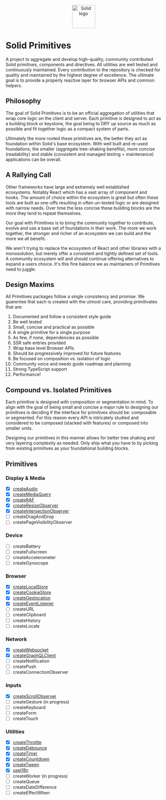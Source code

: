 <p align="center">
  <img width="75px" src="https://raw.githubusercontent.com/solidjs/solid-site/dev/src/assets/logo.png" alt="Solid logo">
</p>

# Solid Primitives

A project to aggregate and develop high-quality, community contributed Solid primitives, components and directives. All utilities are well tested and continuously maintained. Every contribution to the repository is checked for quality and maintained by the highest degree of excellence. The ultimate goal is to provide a properly reactive layer for browser APIs and common helpers.

## Philosophy

The goal of Solid Primitives is to be an official aggregation of utilities that wrap core logic on the client and server. Each primitive is designed to act as a building block or keystone, the goal being to DRY up source as much as possible and fit together logic as a compact system of parts.

Ultimately the more rooted these primitives are, the better they act as foundation within Solid's base ecosystem. With well built and re-used foundations, the smaller (aggregate tree-shaking benefits), more concise (readability) and stable (consistent and managed testing + maintenance) applications can be overall.

## A Rallying Call

Other frameworks have large and extremely well established ecosystems. Notably React which has a vast array of component and hooks. The amount of choice within the ecosystem is great but often these tools are built as one-offs resulting in often un-tested logic or are designed with narrow needs. Over time the less concise these building blocks are the more they tend to repeat themselves.

Our goal with Primitives is to bring the community together to contribute, evolve and use a base set of foundations in their work. The more we work together, the stronger and richer of an ecosystem we can build and the more we all benefit.

We aren't trying to replace the ecosystem of React and other libraries with a monosolution, but merely offer a consistent and tightly defined set of tools. A community ecosystem will and should continue offering alternatives to expand a users choice. It's this fine balance we as maintainers of Primitives need to juggle.

## Design Maxims

All Primitives packages follow a single consistency and promise. We guarentee that each is created with the utmost care, providing primitivates that are:

1. Documented and follow a consistent style guide
2. Be well tested
3. Small, concise and practical as possible
4. A single primitive for a single purpose
5. As few, if none, dependencies as possible
6. SSR safe entries provided
7. Wrap base level Browser APIs
8. Should be progressively improved for future features
9. Be focused on composition vs. isolation of logic
10. Community voice and needs guide roadmap and planning
11. Strong TypeScript support
12. Performance!

## Compound vs. Isolated Primitives

Each primitive is designed with composition or segmentation in mind. To align with the goal of being small and concise a major rule to designing our primitives is deciding if the interface for primitives should be: composable or segmented. For this reason every API is intricately studied and considered to be composed (stacked with features) or composed into smaller units.

Designing our primitives in this manner allows for better tree shaking and very layering complexity as needed. Only ship what you have to by picking from existing primitives as your foundational building blocks.

## Primitives

### Display & Media

- [x] [createAudio](https://github.com/davedbase/solid-primitives/tree/main/packages/audio)
- [x] [createMediaQuery](https://github.com/davedbase/solid-primitives/tree/main/packages/media)
- [x] [createRAF](https://github.com/davedbase/solid-primitives/tree/main/packages/raf)
- [x] [createResizeObserver](https://github.com/davedbase/solid-primitives/tree/main/packages/resize-observer)
- [x] [createIntersectionObserver](https://github.com/davedbase/solid-primitives/tree/main/packages/intersection-observer)
- [ ] createDragAndDrop
- [ ] createPageVisibilityObserver

### Device

- [ ] createBattery
- [ ] createFullscreen
- [ ] createAccelerometer
- [ ] createGyroscope

### Browser

- [x] [createLocalStore](https://github.com/davedbase/solid-primitives/tree/main/packages/local-store)
- [x] [createCookieStore](https://github.com/davedbase/solid-primitives/tree/main/packages/cookie-store)
- [x] [createGeolocation](https://github.com/davedbase/solid-primitives/tree/main/packages/geolocation)
- [x] [createEventListener](https://github.com/davedbase/solid-primitives/tree/main/packages/event-listener)
- [ ] createURL
- [ ] createClipboard
- [ ] createHistory
- [ ] createLocale

### Network

- [x] [createWebsocket](https://github.com/davedbase/solid-primitives/tree/main/packages/websocket)
- [x] [createGraphQLClient](https://github.com/davedbase/solid-primitives/tree/main/packages/graphql)
- [ ] createNotification
- [ ] createPush
- [ ] createConnectionObserver

### Inputs

- [x] [createScrollObserver](https://github.com/davedbase/solid-primitives/tree/main/packages/scroll-observer)
- [ ] createGesture (in progress)
- [ ] createKeyboard
- [ ] createForm
- [ ] createTouch

### Utilities

- [x] [createThrottle](https://github.com/davedbase/solid-primitives/tree/main/packages/throttle)
- [x] [createDebounce](https://github.com/davedbase/solid-primitives/tree/main/packages/debounce)
- [x] [createTimer](https://github.com/davedbase/solid-primitives/tree/main/packages/timer)
- [x] [createCountdown](https://github.com/davedbase/solid-primitives/tree/main/packages/countdown)
- [x] [createTween](https://github.com/davedbase/solid-primitives/tree/main/packages/tween)
- [x] [usei18n](https://github.com/davedbase/solid-primitives/tree/main/packages/i18n)
- [ ] createWorker (in progress)
- [ ] createQueue
- [ ] createDateDifference
- [ ] createEffectWhen
